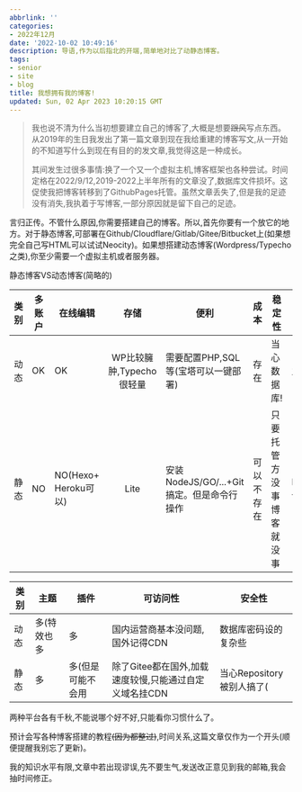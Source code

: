 ```yaml
---
abbrlink: ''
categories:
- 2022年12月
date: '2022-10-02 10:49:16'
description: 导语,作为以后指北的开端,简单地对比了动静态博客。
tags:
- senior
- site
- blog
title: 我想拥有我的博客!
updated: Sun, 02 Apr 2023 10:20:15 GMT
---
```

> 我也说不清为什么当初想要建立自己的博客了,大概是想要~~跟风~~写点东西。从2019年的生日我发出了第一篇文章到现在我给重建的博客写文,从一开始的不知道写什么到现在有目的的发文章,我觉得这是一种成长。
>
> 其间发生过很多事情:换了一个又一个虚拟主机,博客框架也各种尝试。时间定格在2022/9/12,2019-2022上半年所有的文章没了,数据库文件损坏。这促使我把博客转移到了GithubPages托管。虽然文章丢失了,但是我的足迹没有消失,我执着于写博客,一部分原因就是留下自己的足迹。

言归正传。不管什么原因,你需要搭建自己的博客。所以,首先你要有一个放它的地方。对于静态博客,可部署在Github/Cloudflare/Gitlab/Gitee/Bitbucket上(如果想完全自己写HTML可以试试Neocity)。如果想搭建动态博客(Wordpress/Typecho之类),你至少需要一个虚拟主机或者服务器。

静态博客VS动态博客(简略的)


| 类别 | 多账户 | 在线编辑                 |           存储           | 便利                                      | 成本       | 稳定性                   | 多样性                                |
| ---- | ------ | ------------------------ | :-----------------------: | ----------------------------------------- | ---------- | ------------------------ | ------------------------------------- |
| 动态 | OK     | OK                       | WP比较臃肿,Typecho很轻量 | 需要配置PHP,SQL等(宝塔可以一键部署)    | 存在       | 当心数据库!             | 主流框架少                            |
| 静态 | NO     | NO(Hexo+  Heroku可以) |           Lite           | 安装NodeJS/GO/...+Git搞定。但是命令行操作 | 可以不存在 | 只要托管方没事博客就没事 | Hexo/Hugo/Jekyll/Docsify...一抓一大把 |


| 类别 | 主题         | 插件               | 可访问性                                                 | 安全性                     |
| ---- | ------------ | ------------------ | -------------------------------------------------------- | -------------------------- |
| 动态 | 多(特效也多 | 多                 | 国内运营商基本没问题,国外记得CDN                        | 数据库密码设的复杂些       |
| 静态 | 多           | 多(但是可能不会用 | 除了Gitee都在国外,加载速度较慢,只能通过自定义域名挂CDN | 当心Repository被别人搞了( |

两种平台各有千秋,不能说哪个好不好,只能看你习惯什么了。

预计会写各种博客搭建的教程~~(因为都整过)~~,时间关系,这篇文章仅作为一个开头(顺便提醒我别忘了更新)。

我的知识水平有限,文章中若出现谬误,先不要生气,发送改正意见到我的邮箱,我会抽时间修正。

